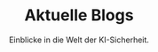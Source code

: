 ---
title: "Aktuelle Blogs"
subtitle: "Einblicke in die Welt der KI-Sicherheit."
layout: "solution-list"
hero:
  background-image: "/solution/dapi/hero.png"
  section-title: "Lösungen"
  title: "Drei Produkte. Eine Mission:"
  title2: "Sichere, vertrauenswürdige KI"
  subtitle: "Unsere Platform bietet modulare Lösungen für die Absicherung von LLMs, Chatbots & biometrischen KI-Systemen."
  solutions:
    - item:
        name: "Smart Fingerprint" 
        link: "smart-fingerprint"
        image: "/images/illustrations/icons/fingerprint.svg"
    - item:
        name: "Smart Dragon"
        link: "smart-dragon"
        image: "/images/illustrations/icons/smart-dragon.svg"
    - item:
        name: "Defence API"
        link: "dapi"
        image: "/images/illustrations/icons/llm-security.svg"
  ctas:
    - label: "Jetzt Beratung buchen"
      href: "/#"
      class: "primary-btn"
    - label: "Plattform testen"
      href: "/#"
      class: "secondary-btn"
solutionDetails:
    - name: "Smart Fingerprint"
      title: "Kontinuierliche Authentifizierung"
      description: "ML-basierte Erkennung von Fingerabdruck & Verhalten – ohne Speicherung sensibler Templates. DSGVO-konform und fälschungssicher."
      image: "/images/illustrations/icons/fingerprint.svg"
      background: "/solution/product_background_1.png"
      cta-text: "Smart Fingerprint entdecken"
      cta-link: "smart-fingerprint"
    - name: "Smart Dragon"
      title: "Sicherer Unternehmens-Chatbot"
      description: "LLM-Chatbot mit Zugriffskontrolle, Kontextabschottung und Logging. Entwickelt für sensible Daten und geschützte Umgebungen."
      image: "/images/illustrations/icons/smart-dragon.svg"
      background: "/solution/product_background_2.png"
      cta-text: "Smart Dragon entdecken"
      cta-link: "smart-dragon"
    - name: "LLM Security Platform"
      title: "Schützen Sie Ihre KI-Infrastruktur"
      description: "Plattform für Analyse, Härtung & Auditierung von Large Language Models, Agenten & APIs – inkl. Prompt Injection Detection und Red Teaming."
      image: "/images/illustrations/icons/llm-security.svg"
      background: "/solution/product_background_3.png"
      cta-text: "LLM Security Platform entdecken"
      cta-link: "dapi"
solutionComparison:
  section-title: "Vergleich"
  title: "Welche Lösung passt zu Ihnen?"
  comparison:
    - name: "Smart Fingerprint"
      image: "/images/illustrations/icons/fingerprint.svg"
      category: "Kontinuierliche Authentifizierung"
      features:
      - "Kein Upload"
      - "Keine Templates"
      - "DSGVO-konform"
      ctas:
      - text: "Demo vereinbaren"
        link: "/#"
        class: "primary-btn"
      - text: "Datasheet anfordern"
        link: "/#"
        class: "secondary-btn"
    - name: "Smart Dragon"
      image: "/images/illustrations/icons/smart-dragon.svg"
      category: "Unternehmens-Chatbot"
      features:
      - "Kein Prompt-Leakage"
      - "konsistentes Logging"
      - "Legal & Support"
      ctas:
      - text: "Demo vereinbaren"
        link: "/#"
        class: "primary-btn"
      - text: "Datasheet anfordern"
        link: "/#"
        class: "secondary-btn"
    - name: "LLM Security Platform"
      image: "/images/illustrations/icons/llm-security.svg"
      category: "Plattform-Absicherung"
      features:
      - "LLM-Auditing"
      - "Agent-Absicherung"
      - "Prompt-Analyse"
      ctas:
      - text: "Demo vereinbaren"
        link: "/#"
        class: "primary-btn"
      - text: "Datasheet anfordern"
        link: "/#"
        class: "secondary-btn"

---